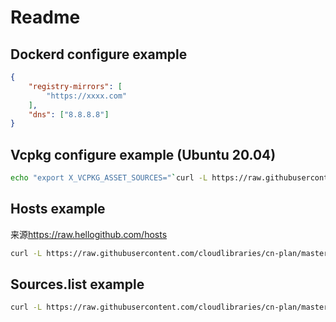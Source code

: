 # Readme

## Dockerd configure example

```json
{
    "registry-mirrors": [
        "https://xxxx.com"
    ],
    "dns": ["8.8.8.8"]
}
```

## Vcpkg configure example (Ubuntu 20.04)

```bash
echo "export X_VCPKG_ASSET_SOURCES="`curl -L https://raw.githubusercontent.com/cloudlibraries/cn-plan/master/vcpkg` >> ~/.bashrc && source ~/.bashrc
```

## Hosts example

来源<https://raw.hellogithub.com/hosts>

```bash
curl -L https://raw.githubusercontent.com/cloudlibraries/cn-plan/master/hosts >> /etc/hosts
```

## Sources.list example

```bash
curl -L https://raw.githubusercontent.com/cloudlibraries/cn-plan/master/ubuntu-20.04-sources.list >> /etc/apt/sources.list
```
